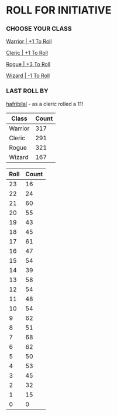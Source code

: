 # ROLL FOR INITIATIVE
### CHOOSE YOUR CLASS

[Warrior | +1 To Roll](https://github.com/benjaminsampica/benjaminsampica/issues/new?title=roll%7Cwarrior&body=Just+click+%27Submit+new+issue%27.)

[Cleric | +1 To Roll](https://github.com/benjaminsampica/benjaminsampica/issues/new?title=roll%7Ccleric&body=Just+click+%27Submit+new+issue%27.)

[Rogue | +3 To Roll](https://github.com/benjaminsampica/benjaminsampica/issues/new?title=roll%7Crogue&body=Just+click+%27Submit+new+issue%27.)

[Wizard | -1 To Roll](https://github.com/benjaminsampica/benjaminsampica/issues/new?title=roll%7Cwizard&body=Just+click+%27Submit+new+issue%27.)
### LAST ROLL BY
[hafribilal](https://www.github.com/hafribilal) - as a cleric rolled a 11!

|Class|Count|
|-|-|
|Warrior|317|
|Cleric|291|
|Rogue|321|
|Wizard|167|

|Roll|Count|
|-|-|
|23|16
|22|24
|21|60
|20|55
|19|43
|18|45
|17|61
|16|47
|15|54
|14|39
|13|58
|12|54
|11|48
|10|54
|9|62
|8|51
|7|68
|6|62
|5|50
|4|53
|3|45
|2|32
|1|15
|0|0
